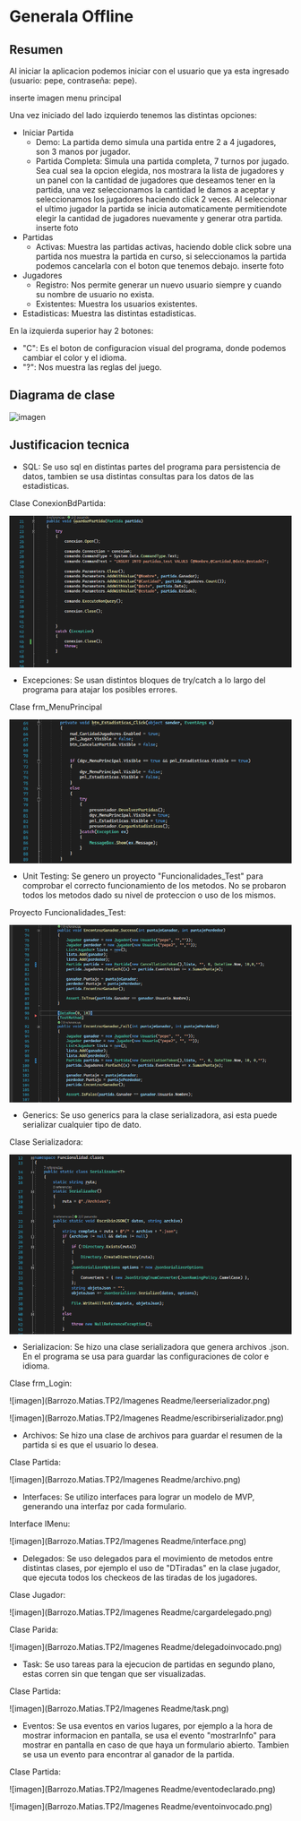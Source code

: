 # Generala Offline

## Resumen

Al iniciar la aplicacion podemos iniciar con el usuario que ya esta ingresado (usuario: pepe, contraseña: pepe).

inserte imagen menu principal

Una vez iniciado del lado izquierdo tenemos las distintas opciones:
- Iniciar Partida
  * Demo: La partida demo simula una partida entre 2 a 4 jugadores, son 3 manos por jugador.
  * Partida Completa: Simula una partida completa, 7 turnos por jugado.
Sea cual sea la opcion elegida, nos mostrara la lista de jugadores y un panel con la cantidad de jugadores que deseamos tener en la partida, una vez seleccionamos la cantidad le damos a aceptar y seleccionamos
los jugadores haciendo click 2 veces. Al seleccionar el ultimo jugador la partida se inicia automaticamente permitiendote elegir la cantidad de jugadores nuevamente y generar otra partida.
inserte foto
- Partidas
  * Activas: Muestra las partidas activas, haciendo doble click sobre una partida nos muestra la partida en curso, si seleccionamos la partida podemos cancelarla con el boton que tenemos debajo.
  inserte foto
- Jugadores
  * Registro: Nos permite generar un nuevo usuario siempre y cuando su nombre de usuario no exista.
  * Existentes: Muestra los usuarios existentes.
- Estadisticas: Muestra las distintas estadisticas.

En la izquierda superior hay 2 botones:
 - "C": Es el boton de configuracion visual del programa, donde podemos cambiar el color y el idioma.
 - "?": Nos muestra las reglas del juego.


## Diagrama de clase

![imagen](Matias.Barrozo.Parcial/diagrama.png)


## Justificacion tecnica

- SQL: Se uso sql en distintas partes del programa para persistencia de datos, tambien se usa distintas consultas para los datos de las estadisticas.


 Clase ConexionBdPartida:
 
 <img align="center" width="" height="" src="Barrozo.Matias.TP2/Imagenes Readme/sql.png">



- Excepciones: Se usan distintos bloques de try/catch a lo largo del programa para atajar los posibles errores.

 Clase frm_MenuPrincipal


 <img align="center" width="" height="" src="Barrozo.Matias.TP2/Imagenes Readme/excepciones.png">


- Unit Testing: Se genero un proyecto "Funcionalidades_Test" para comprobar el correcto funcionamiento de los metodos. No se probaron todos los metodos dado su nivel de proteccion o uso de los mismos.

 Proyecto Funcionalidades_Test:


 <img align="center" width="" height="" src="Barrozo.Matias.TP2/Imagenes Readme/unit.png">


- Generics: Se uso generics para la clase serializadora, asi esta puede serializar cualquier tipo de dato.
 
 Clase Serializadora:


 <img align="center" width="" height="" src="Barrozo.Matias.TP2/Imagenes Readme/generics.png">


- Serializacion: Se hizo una clase serializadora que genera archivos .json. En el programa se usa para guardar las configuraciones de color e idioma.

 Clase frm_Login:


 ![imagen](Barrozo.Matias.TP2/Imagenes Readme/leerserializador.png)


 ![imagen](Barrozo.Matias.TP2/Imagenes Readme/escribirserializador.png)


- Archivos: Se hizo una clase de archivos para guardar el resumen de la partida si es que el usuario lo desea.

 Clase Partida:


 ![imagen](Barrozo.Matias.TP2/Imagenes Readme/archivo.png)


- Interfaces: Se utilizo interfaces para lograr un modelo de MVP, generando una interfaz por cada formulario.

 Interface IMenu:


 ![imagen](Barrozo.Matias.TP2/Imagenes Readme/interface.png)


- Delegados: Se uso delegados para el movimiento de metodos entre distintas clases, por ejemplo el uso de "DTiradas" en la clase jugador, que ejecuta todos los checkeos de las tiradas de los jugadores.

 Clase Jugador:


 ![imagen](Barrozo.Matias.TP2/Imagenes Readme/cargardelegado.png)


 Clase Parida:


 ![imagen](Barrozo.Matias.TP2/Imagenes Readme/delegadoinvocado.png)


- Task: Se uso tareas para la ejecucion de partidas en segundo plano, estas corren sin que tengan que ser visualizadas.

 Clase Partida:


 ![imagen](Barrozo.Matias.TP2/Imagenes Readme/task.png)


- Eventos: Se usa eventos en varios lugares, por ejemplo a la hora de mostrar informacion en pantalla, se usa el evento "mostrarInfo" para mostrar en pantalla en caso de que haya un formulario abierto.
Tambien se usa un evento para encontrar al ganador de la partida.

 Clase Partida:


 ![imagen](Barrozo.Matias.TP2/Imagenes Readme/eventodeclarado.png)


 ![imagen](Barrozo.Matias.TP2/Imagenes Readme/eventoinvocado.png)

